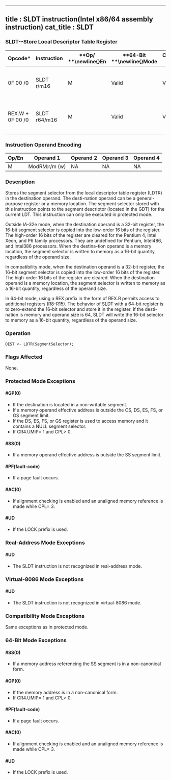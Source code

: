 ----------------------------
title : SLDT instruction(Intel x86/64 assembly instruction)
cat_title : SLDT
----------------------------
### SLDT--Store Local Descriptor Table Register


|**Opcode***|**Instruction**|**Op/ **\newline{}**En**|**64-Bit **\newline{}**Mode**|**Compat/**\newline{}**Leg Mode**|**Description**|
|-----------|---------------|------------------------|-----------------------------|---------------------------------|---------------|
|0F 00 /0|SLDT r/m16|M|Valid |Valid|Stores segment selector from LDTR in r/m16.|
|REX.W + 0F 00 /0|SLDT r64/m16|M|Valid |Valid|Stores segment selector from LDTR in r64/m16.|
### Instruction Operand Encoding


|Op/En|Operand 1|Operand 2|Operand 3|Operand 4|
|-----|---------|---------|---------|---------|
|M|ModRM:r/m (w)|NA|NA|NA|
### Description


Stores the segment selector from the local descriptor table register (LDTR) in the destination operand. The desti-nation operand can be a general-purpose register or a memory location. The segment selector stored with this instruction points to the segment descriptor (located in the GDT) for the current LDT. This instruction can only be executed in protected mode.

Outside IA-32e mode, when the destination operand is a 32-bit register, the 16-bit segment selector is copied into the low-order 16 bits of the register. The high-order 16 bits of the register are cleared for the Pentium 4, Intel Xeon, and P6 family processors. They are undefined for Pentium, Intel486, and Intel386 processors. When the destina-tion operand is a memory location, the segment selector is written to memory as a 16-bit quantity, regardless of the operand size.

In compatibility mode, when the destination operand is a 32-bit register, the 16-bit segment selector is copied into the low-order 16 bits of the register. The high-order 16 bits of the register are cleared. When the destination operand is a memory location, the segment selector is written to memory as a 16-bit quantity, regardless of the operand size.

In 64-bit mode, using a REX prefix in the form of REX.R permits access to additional registers (R8-R15). The behavior of SLDT with a 64-bit register is to zero-extend the 16-bit selector and store it in the register. If the desti-nation is memory and operand size is 64, SLDT will write the 16-bit selector to memory as a 16-bit quantity, regardless of the operand size.


### Operation

```info-verb
DEST <- LDTR(SegmentSelector);
```
### Flags Affected


None.


### Protected Mode Exceptions

#### #GP(0)
* If the destination is located in a non-writable segment.
* If a memory operand effective address is outside the CS, DS, ES, FS, or GS segment limit.
* If the DS, ES, FS, or GS register is used to access memory and it contains a NULL segment selector.
* If CR4.UMIP= 1 and CPL> 0.

#### #SS(0)
* If a memory operand effective address is outside the SS segment limit.

#### #PF(fault-code)
* If a page fault occurs.

#### #AC(0)
* If alignment checking is enabled and an unaligned memory reference is made while CPL= 3.

#### #UD
* If the LOCK prefix is used.

### Real-Address Mode Exceptions

#### #UD
* The SLDT instruction is not recognized in real-address mode.

### Virtual-8086 Mode Exceptions

#### #UD
* The SLDT instruction is not recognized in virtual-8086 mode.

### Compatibility Mode Exceptions



Same exceptions as in protected mode.


### 64-Bit Mode Exceptions

#### #SS(0)
* If a memory address referencing the SS segment is in a non-canonical form.

#### #GP(0)
* If the memory address is in a non-canonical form.
* If CR4.UMIP= 1 and CPL> 0.

#### #PF(fault-code)
* If a page fault occurs.

#### #AC(0)
* If alignment checking is enabled and an unaligned memory reference is made while CPL= 3.

#### #UD
* If the LOCK prefix is used.

